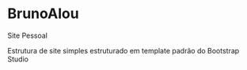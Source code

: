 # BrunoAlou
Site Pessoal

Estrutura de site simples estruturado em template padrão do Bootstrap Studio
